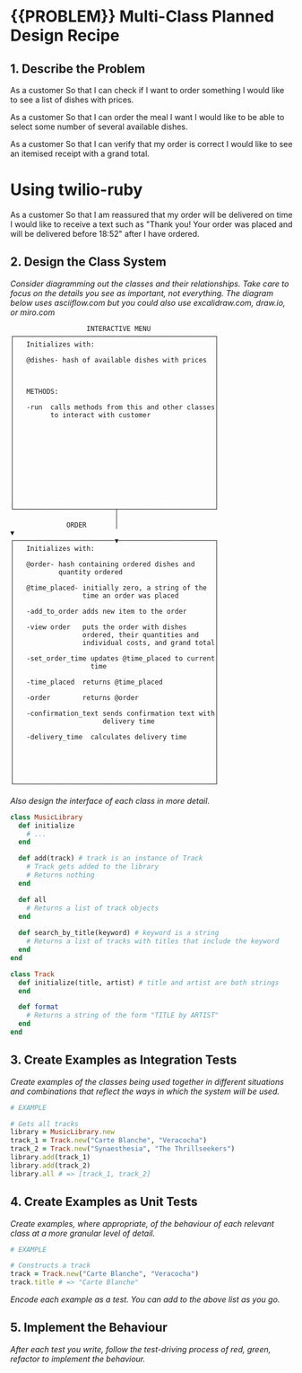 # {{PROBLEM}} Multi-Class Planned Design Recipe

## 1. Describe the Problem
As a customer
So that I can check if I want to order something
I would like to see a list of dishes with prices.

As a customer
So that I can order the meal I want
I would like to be able to select some number of several available dishes.

As a customer
So that I can verify that my order is correct
I would like to see an itemised receipt with a grand total.

# Using twilio-ruby

As a customer
So that I am reassured that my order will be delivered on time
I would like to receive a text such as "Thank you! Your order was placed and will be delivered before 18:52" after I have ordered.

## 2. Design the Class System

_Consider diagramming out the classes and their relationships. Take care to
focus on the details you see as important, not everything. The diagram below
uses asciiflow.com but you could also use excalidraw.com, draw.io, or miro.com_

```
                   INTERACTIVE MENU
┌──────────────────────────────────────────────────┐
│   Initializes with:                              │
│                                                  │
│   @dishes- hash of available dishes with prices  │
│                                                  │
│                                                  │
│                                                  │
│   METHODS:                                       │
│                                                  │
│   -run  calls methods from this and other classes│
│         to interact with customer                │
│                                                  │
│                                                  │
│                                                  │
│                                                  │
│                                                  │
│                                                  │
│                                                  │
│                                                  │
│                                                  │
│                                                  │
│                                                  │
└─────────────────────────┬────────────────────────┘
                          │
              ORDER       │                                              ▼
┌─────────────────────────▼────────────────────────┐
│   Initializes with:                              │
│                                                  │
│   @order- hash containing ordered dishes and     │
│           quantity ordered                       │
│                                                  │
│   @time_placed- initially zero, a string of the  │
│                 time an order was placed         │
│                                                  │
│   -add_to_order adds new item to the order       │
│                                                  │
│   -view order   puts the order with dishes       │
│                 ordered, their quantities and    │
│                 individual costs, and grand total│
│                                                  │
│   -set_order_time updates @time_placed to current│
│                   time                           │
│                                                  │
│   -time_placed  returns @time_placed             │
│                                                  │
│   -order        returns @order                   │
│                                                  │
│   -confirmation_text sends confirmation text with│
│                      delivery time               │
│                                                  │
│   -delivery_time  calculates delivery time       │
│                                                  │
│                                                  │
│                                                  │
│                                                  │
│                                                  │
└──────────────────────────────────────────────────┘
```

_Also design the interface of each class in more detail._

```ruby
class MusicLibrary
  def initialize
    # ...
  end

  def add(track) # track is an instance of Track
    # Track gets added to the library
    # Returns nothing
  end

  def all
    # Returns a list of track objects
  end
  
  def search_by_title(keyword) # keyword is a string
    # Returns a list of tracks with titles that include the keyword
  end
end

class Track
  def initialize(title, artist) # title and artist are both strings
  end

  def format
    # Returns a string of the form "TITLE by ARTIST"
  end
end
```

## 3. Create Examples as Integration Tests

_Create examples of the classes being used together in different situations and
combinations that reflect the ways in which the system will be used._

```ruby
# EXAMPLE

# Gets all tracks
library = MusicLibrary.new
track_1 = Track.new("Carte Blanche", "Veracocha")
track_2 = Track.new("Synaesthesia", "The Thrillseekers")
library.add(track_1)
library.add(track_2)
library.all # => [track_1, track_2]
```

## 4. Create Examples as Unit Tests

_Create examples, where appropriate, of the behaviour of each relevant class at
a more granular level of detail._

```ruby
# EXAMPLE

# Constructs a track
track = Track.new("Carte Blanche", "Veracocha")
track.title # => "Carte Blanche"
```

_Encode each example as a test. You can add to the above list as you go._

## 5. Implement the Behaviour

_After each test you write, follow the test-driving process of red, green,
refactor to implement the behaviour._
